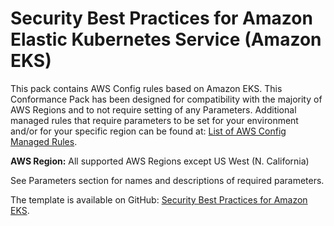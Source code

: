 # Security Best Practices for Amazon Elastic Kubernetes Service \(Amazon EKS\)<a name="security-best-practices-for-EKS"></a>

 This pack contains AWS Config rules based on Amazon EKS\. This Conformance Pack has been designed for compatibility with the majority of AWS Regions and to not require setting of any Parameters\. Additional managed rules that require parameters to be set for your environment and/or for your specific region can be found at: [List of AWS Config Managed Rules](https://docs.aws.amazon.com/config/latest/developerguide/managed-rules-by-aws-config.html)\. 

**AWS Region:** All supported AWS Regions except US West \(N\. California\)

 See Parameters section for names and descriptions of required parameters\. 

The template is available on GitHub: [Security Best Practices for Amazon EKS](https://github.com/awslabs/aws-config-rules/blob/master/aws-config-conformance-packs/Security-Best-Practices-for-EKS.yaml)\.